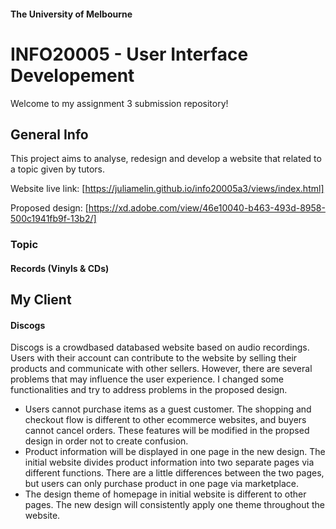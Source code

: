 #### The University of Melbourne

# INFO20005 - User Interface Developement

Welcome to my assignment 3 submission repository!

## General Info

This project aims to analyse, redesign and develop a website that related to a topic given by tutors.

Website live link: [https://juliamelin.github.io/info20005a3/views/index.html]

Proposed design: [https://xd.adobe.com/view/46e10040-b463-493d-8958-500c1941fb9f-13b2/]

[https://juliamelin.github.io/info20005a3/views/index.html]: https://juliamelin.github.io/info20005a3/views/index.html
[https://xd.adobe.com/view/46e10040-b463-493d-8958-500c1941fb9f-13b2/]: https://xd.adobe.com/view/46e10040-b463-493d-8958-500c1941fb9f-13b2/

### Topic

#### Records (Vinyls & CDs)

## My Client

#### Discogs

Discogs is a crowdbased databased website based on audio recordings. Users with their account can contribute to the website by selling their products and communicate with other sellers. However, there are several problems that may influence the user experience. I changed some functionalities and try to address problems in the proposed design.

- Users cannot purchase items as a guest customer. The shopping and checkout flow is different to other ecommerce websites, and buyers cannot cancel orders. These features will be modified in the propsed design in order not to create confusion.
- Product information will be displayed in one page in the new design. The initial website divides product information into two separate pages via different functions. There are a little differences between the two pages, but users can only purchase product in one page via marketplace.
- The design theme of homepage in initial website is different to other pages. The new design will consistently apply one theme throughout the website.
